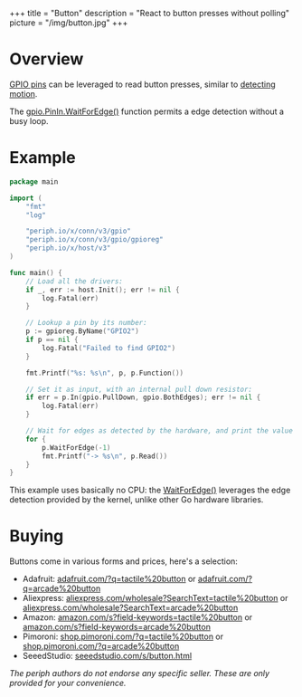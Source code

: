+++
title = "Button"
description = "React to button presses without polling"
picture = "/img/button.jpg"
+++

# Overview

[GPIO pins](/device/gpio/) can be leveraged to read button presses, similar to
[detecting motion](/device/pir/).

The [gpio.PinIn.WaitForEdge()](https://periph.io/x/conn/v3/gpio#PinIn)
function permits a edge detection without a busy loop.


# Example

```go
package main

import (
    "fmt"
    "log"

    "periph.io/x/conn/v3/gpio"
    "periph.io/x/conn/v3/gpio/gpioreg"
    "periph.io/x/host/v3"
)

func main() {
    // Load all the drivers:
    if _, err := host.Init(); err != nil {
        log.Fatal(err)
    }

    // Lookup a pin by its number:
    p := gpioreg.ByName("GPIO2")
    if p == nil {
        log.Fatal("Failed to find GPIO2")
    }

    fmt.Printf("%s: %s\n", p, p.Function())

    // Set it as input, with an internal pull down resistor:
    if err = p.In(gpio.PullDown, gpio.BothEdges); err != nil {
        log.Fatal(err)
    }

    // Wait for edges as detected by the hardware, and print the value read:
    for {
        p.WaitForEdge(-1)
        fmt.Printf("-> %s\n", p.Read())
    }
}
```

This example uses basically no CPU: the
[WaitForEdge()](https://godoc.org/periph.io/x/conn/v3/gpio#PinIn) leverages
the edge detection provided by the kernel, unlike other Go hardware libraries.


# Buying

Buttons come in various forms and prices, here's a selection:

- Adafruit:
  [adafruit.com/?q=tactile%20button](https://www.adafruit.com/?q=tactile%20button)
  or
  [adafruit.com/?q=arcade%20button](https://www.adafruit.com/?q=arcade%20button)
- Aliexpress:
  [aliexpress.com/wholesale?SearchText=tactile%20button](https://aliexpress.com/wholesale?SearchText=tactile%20button)
  or
  [aliexpress.com/wholesale?SearchText=arcade%20button](https://aliexpress.com/wholesale?SearchText=arcade%20button)
- Amazon:
  [amazon.com/s?field-keywords=tactile%20button](https://amazon.com/s?field-keywords=tactile%20button)
  or
  [amazon.com/s?field-keywords=arcade%20button](https://amazon.com/s?field-keywords=arcade%20button)
- Pimoroni:
  [shop.pimoroni.com/?q=tactile%20button](https://shop.pimoroni.com/?q=tactile%20button)
  or
  [shop.pimoroni.com/?q=arcade%20button](https://shop.pimoroni.com/?q=arcade%20button)
- SeeedStudio:
  [seeedstudio.com/s/button.html](https://seeedstudio.com/s/button.html)

_The periph authors do not endorse any specific seller. These are only provided
for your convenience._

